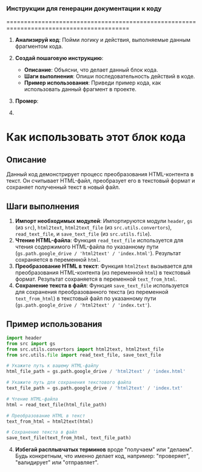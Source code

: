 ### **Инструкции для генерации документации к коду**

=========================================================================================

1. **Анализируй код**: Пойми логику и действия, выполняемые данным фрагментом кода.

2. **Создай пошаговую инструкцию**:
    - **Описание**: Объясни, что делает данный блок кода.
    - **Шаги выполнения**: Опиши последовательность действий в коде.
    - **Пример использования**: Приведи пример кода, как использовать данный фрагмент в проекте.

3. **Промер**:
3. 
Как использовать этот блок кода
=========================================================================================

Описание
-------------------------
Данный код демонстрирует процесс преобразования HTML-контента в текст. Он считывает HTML-файл, преобразует его в текстовый формат и сохраняет полученный текст в новый файл.

Шаги выполнения
-------------------------
1. **Импорт необходимых модулей**: Импортируются модули `header`, `gs` (из `src`), `html2text`, `html2text_file` (из `src.utils.convertors`), `read_text_file`, и `save_text_file` (из `src.utils.file`).
2. **Чтение HTML-файла**: Функция `read_text_file` используется для чтения содержимого HTML-файла по указанному пути (`gs.path.google_drive / 'html2text' / 'index.html'`). Результат сохраняется в переменной `html`.
3. **Преобразование HTML в текст**: Функция `html2text` вызывается для преобразования HTML-контента (из переменной `html`) в текстовый формат. Результат сохраняется в переменной `text_from_html`.
4. **Сохранение текста в файл**: Функция `save_text_file` используется для сохранения преобразованного текста (из переменной `text_from_html`) в текстовый файл по указанному пути (`gs.path.google_drive / 'html2text' / 'index.txt'`).

Пример использования
-------------------------

```python
import header
from src import gs
from src.utils.convertors import html2text, html2text_file
from src.utils.file import read_text_file, save_text_file

# Укажите путь к вашему HTML-файлу
html_file_path = gs.path.google_drive / 'html2text' / 'index.html'

# Укажите путь для сохранения текстового файла
text_file_path = gs.path.google_drive / 'html2text' / 'index.txt'

# Чтение HTML-файла
html = read_text_file(html_file_path)

# Преобразование HTML в текст
text_from_html = html2text(html)

# Сохранение текста в файл
save_text_file(text_from_html, text_file_path)
```

4. **Избегай расплывчатых терминов** вроде "получаем" или "делаем". Будь конкретным, что именно делает код, например: "проверяет", "валидирует" или "отправляет".